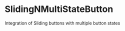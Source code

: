 SlidingNMultiStateButton
========================

Integration of Sliding buttons with multiple button states 
